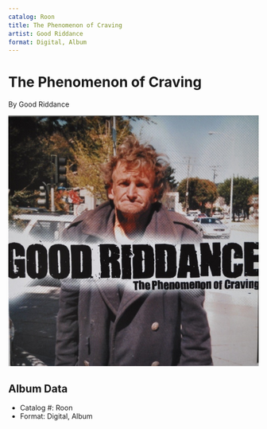 ```yaml
---
catalog: Roon
title: The Phenomenon of Craving
artist: Good Riddance
format: Digital, Album
---
```


# The Phenomenon of Craving

By Good Riddance

![](../../assets/albumcovers/Good_Riddance-The_Phenomenon_of_Craving.png)

## Album Data

- Catalog #: Roon
- Format: Digital, Album

